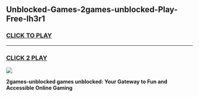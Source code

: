 
## Unblocked-Games-2games-unblocked-Play-Free-lh3r1
<h3>
<a href="https://premium76.site?title=2games-unblocked&ref=20M">CLICK TO PLAY</a></h3>
<hr>

<h3>
<a href="https://premium76.site?title=2games-unblocked&ref=20M">CLICK 2 PLAY</a>
  
</h3>

<a href="https://premium76.site?title=2games-unblocked&ref=19M"><img src="https://clearcache.store/games.png"></a>


**2games-unblocked games unblocked: Your Gateway to Fun and Accessible Online Gaming**
